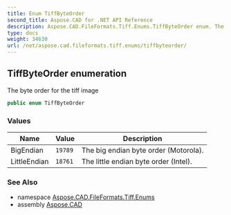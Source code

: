 ```yaml
---
title: Enum TiffByteOrder
second_title: Aspose.CAD for .NET API Reference
description: Aspose.CAD.FileFormats.Tiff.Enums.TiffByteOrder enum. The byte order for the tiff image
type: docs
weight: 34630
url: /net/aspose.cad.fileformats.tiff.enums/tiffbyteorder/
---
```

## TiffByteOrder enumeration

The byte order for the tiff image

```csharp
public enum TiffByteOrder
```

### Values

| Name | Value | Description |
| --- | --- | --- |
| BigEndian | `19789` | The big endian byte order (Motorola). |
| LittleEndian | `18761` | The little endian byte order (Intel). |

### See Also

* namespace [Aspose.CAD.FileFormats.Tiff.Enums](../../aspose.cad.fileformats.tiff.enums/)
* assembly [Aspose.CAD](../../)


